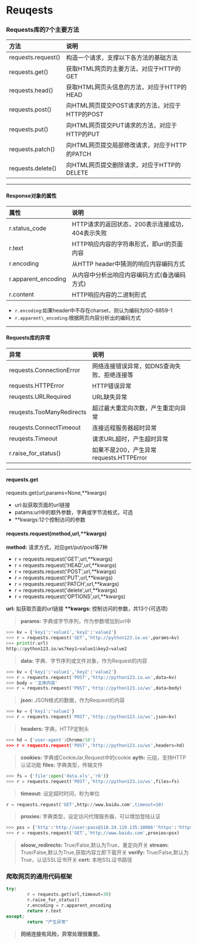 # Reuqests
### Requests库的7个主要方法

| 方法 | 说明 |
| :- | :- |
| requests.request() | 构造一个请求，支撑以下各方法的基础方法 |
| requests.get() | 获取HTML网页的主要方法，对应于HTTP的GET |
| requests.head() | 获取HTML网页头信息的方法，对应于HTTP的HEAD |
| requests.post() | 向HTML网页提交POST请求的方法，对应于HTTP的POST |
| requests.put() | 向HTML网页提交PUT请求的方法，对应于HTTP的PUT |
| requests.patch() | 向HTML网页提交局部修改请求，对应于HTTP的PATCH |
| requests.delete() | 向HTML网页提交删除请求，对应于HTTP的DELETE |
---
#### Response对象的属性
| 属性 | 说明 |
| :- | :- |
| r.status\_code | HTTP请求的返回状态，200表示连接成功，404表示失败 |
| r.text | HTTP响应内容的字符串形式，即url的页面内容 |
| r.encoding | 从HTTP header中猜测的响应内容编码方式  |
| r.apparent\_encoding | 从内容中分析出响应内容编码方式(备选编码方式) |
| r.content | HTTP响应内容的二进制形式 |

- `r.encoding`:如果header中不存在charset，则认为编码为ISO-8859-1
- `r.apparent\_encoding`:根据网页内容分析出的编码方式
---
#### Requests库的异常
| 异常 | 说明 |
| :- | :- |
| requests.ConnectionError | 网络连接错误异常，如DNS查询失败、拒绝连接等 |
| requests.HTTPError | HTTP错误异常 |
| reuqests.URLRequired | URL缺失异常 |
| reuqests.TooManyRedirects | 超过最大重定向次数，产生重定向异常 |
| reuqests.ConnectTimeout | 连接远程服务器超时异常 |
| reuqests.Timeout | 请求URL超时，产生超时异常 |
| r.raise\_for\_status() | 如果不是200，产生异常requests.HTTPError |
---
#### requests.get
requests.get(url,params=None,\*\*kwargs)
- url:拟获取页面的url链接
- patams:url中的额外参数，字典或字节流格式，可选
- \*\*kwargs:12个控制访问的参数

#### requests.request(method,url,\*\*kwargs)

**method:** 请求方式，对应get/put/post等7种
+ r = requests.request('GET',url,\*\*kwargs)
+ r = requests.request('HEAD',url,\*\*kwargs)
+ r = requests.request('POST',url,\*\*kwargs)
+ r = requests.request('PUT',url,\*\*kwargs)
+ r = requests.request('PATCH',url,\*\*kwargs)
+ r = requests.request('delete',url,\*\*kwargs)
+ r = requests.request('OPTIONS',url,\*\*kwargs)

**url:** 拟获取页面的url链接
**\*\*kwargs:** 控制访问的参数，共13个(可选项)
> **params:** 字典或字节序列，作为参数增加到url中
```python
>>> kv = {'key1':'value1','key2':'value2'}
>>> r = requests.request('GET','http://python123.io.ws',params=kv)
>>> print(r.url)
http://python123.io/ws?key1=value1&key2=value2
```
> **data:** 字典、字节序列或文件对象，作为Request的内容
```python
>>> kv = {'key1':'value1','key2':'value2'}
>>> r = requests.request('POST','http://python123.io.ws',data=kv)
>>> body = '主体内容' 
>>> r = requests.request('POST','http://python123.io/ws',data=body)
```
> **json:** JSON格式的数据，作为Request的内容
```python
>>> kv = {'key1':'value1'}
>>> r = requests.request('POST','http://python123.io/ws',json=kv)
```
> **headers:** 字典，HTTP定制头
```python
>>> hd = {'user-agent':Chrome/10'}
>>> r = requests.request('POST','http://python123.io/ws',headers=hd)
```
> **cookies:** 字典或CookieJar,Request中的cookie
> **ayth:** 元组，支持HTTP认证功能
> **files:** 字典类型，传输文件
```python
>>> fs = {'file':open('data.xls','rb')}
>>> r = requests.request('POST','http://python123.io/ws',files=fs)
```
> **timeout:** 设定超时时间，秒为单位
```python
r = requests.request('GET',http://www.baidu.com',timeout=10)
```
> **proxies:** 字典类型，设定访问代理服务器，可以增加登陆认证
```python
>>> pxs = {'http':'http://user:pass@118.24.119.135:10086''https':'https://118.24.119.135'}
>>> r = requests.request('GET','http://www.baidu.com',proxies=psx)
```
> **aloow\_redirects:** True/False,默认为True，重定向开关
> **stream:** True/False,默认为True,获取内容立即下载开关
> **verify:** True/False,默认为True，认证SSL证书开关
> **cert:** 本地SSL证书路径

### 爬取网页的通用代码框架
```python
try:
        r = requests.get(url,timeout=30)
        r.raise_for_status()
        r.encoding = r.apparent_encoding
        return r.text
except:
        return "产生异常"
```        
> **网络连接有风险，异常处理很重要。**
